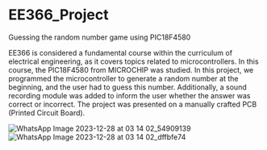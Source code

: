 # EE366_Project
Guessing the random number game using PIC18F4580

EE366 is considered a fundamental course within the curriculum of electrical engineering, as it covers topics related to microcontrollers. In this course, the PIC18F4580 from MICROCHIP was studied. 
In this project, we programmed the microcontroller to generate a random number at the beginning, and the user had to guess this number. Additionally, a sound recording module was added to inform the user whether the answer was correct or incorrect. The project was presented on a manually crafted PCB (Printed Circuit Board).


![WhatsApp Image 2023-12-28 at 03 14 02_54909139](https://github.com/alkaff79/EE366_Project/assets/130121869/64a91314-d513-4a46-8865-85fe04584357)
![WhatsApp Image 2023-12-28 at 03 14 02_dffbfe74](https://github.com/alkaff79/EE366_Project/assets/130121869/7d4759e9-007b-4640-ba80-9496ba546be0)






